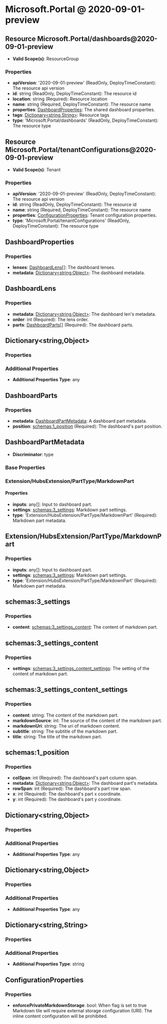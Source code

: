 # Microsoft.Portal @ 2020-09-01-preview

## Resource Microsoft.Portal/dashboards@2020-09-01-preview
* **Valid Scope(s)**: ResourceGroup
### Properties
* **apiVersion**: '2020-09-01-preview' (ReadOnly, DeployTimeConstant): The resource api version
* **id**: string (ReadOnly, DeployTimeConstant): The resource id
* **location**: string (Required): Resource location
* **name**: string (Required, DeployTimeConstant): The resource name
* **properties**: [DashboardProperties](#dashboardproperties): The shared dashboard properties.
* **tags**: [Dictionary<string,String>](#dictionarystringstring): Resource tags
* **type**: 'Microsoft.Portal/dashboards' (ReadOnly, DeployTimeConstant): The resource type

## Resource Microsoft.Portal/tenantConfigurations@2020-09-01-preview
* **Valid Scope(s)**: Tenant
### Properties
* **apiVersion**: '2020-09-01-preview' (ReadOnly, DeployTimeConstant): The resource api version
* **id**: string (ReadOnly, DeployTimeConstant): The resource id
* **name**: string (Required, DeployTimeConstant): The resource name
* **properties**: [ConfigurationProperties](#configurationproperties): Tenant configuration properties.
* **type**: 'Microsoft.Portal/tenantConfigurations' (ReadOnly, DeployTimeConstant): The resource type

## DashboardProperties
### Properties
* **lenses**: [DashboardLens](#dashboardlens)[]: The dashboard lenses.
* **metadata**: [Dictionary<string,Object>](#dictionarystringobject): The dashboard metadata.

## DashboardLens
### Properties
* **metadata**: [Dictionary<string,Object>](#dictionarystringobject): The dashboard len's metadata.
* **order**: int (Required): The lens order.
* **parts**: [DashboardParts](#dashboardparts)[] (Required): The dashboard parts.

## Dictionary<string,Object>
### Properties
### Additional Properties
* **Additional Properties Type**: any

## DashboardParts
### Properties
* **metadata**: [DashboardPartMetadata](#dashboardpartmetadata): A dashboard part metadata.
* **position**: [schemas:1_position](#schemas1position) (Required): The dashboard's part position.

## DashboardPartMetadata
* **Discriminator**: type
### Base Properties
### Extension/HubsExtension/PartType/MarkdownPart
#### Properties
* **inputs**: any[]: Input to dashboard part.
* **settings**: [schemas:3_settings](#schemas3settings): Markdown part settings.
* **type**: 'Extension/HubsExtension/PartType/MarkdownPart' (Required): Markdown part metadata.


## Extension/HubsExtension/PartType/MarkdownPart
### Properties
* **inputs**: any[]: Input to dashboard part.
* **settings**: [schemas:3_settings](#schemas3settings): Markdown part settings.
* **type**: 'Extension/HubsExtension/PartType/MarkdownPart' (Required): Markdown part metadata.

## schemas:3_settings
### Properties
* **content**: [schemas:3_settings_content](#schemas3settingscontent): The content of markdown part.

## schemas:3_settings_content
### Properties
* **settings**: [schemas:3_settings_content_settings](#schemas3settingscontentsettings): The setting of the content of markdown part.

## schemas:3_settings_content_settings
### Properties
* **content**: string: The content of the markdown part.
* **markdownSource**: int: The source of the content of the markdown part.
* **markdownUri**: string: The uri of markdown content.
* **subtitle**: string: The subtitle of the markdown part.
* **title**: string: The title of the markdown part.

## schemas:1_position
### Properties
* **colSpan**: int (Required): The dashboard's part column span.
* **metadata**: [Dictionary<string,Object>](#dictionarystringobject): The dashboard part's metadata.
* **rowSpan**: int (Required): The dashboard's part row span.
* **x**: int (Required): The dashboard's part x coordinate.
* **y**: int (Required): The dashboard's part y coordinate.

## Dictionary<string,Object>
### Properties
### Additional Properties
* **Additional Properties Type**: any

## Dictionary<string,Object>
### Properties
### Additional Properties
* **Additional Properties Type**: any

## Dictionary<string,String>
### Properties
### Additional Properties
* **Additional Properties Type**: string

## ConfigurationProperties
### Properties
* **enforcePrivateMarkdownStorage**: bool: When flag is set to true Markdown tile will require external storage configuration (URI). The inline content configuration will be prohibited.

